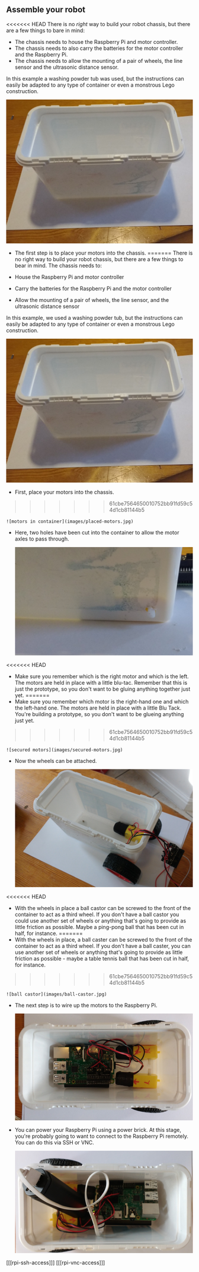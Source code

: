 ## Assemble your robot

<<<<<<< HEAD
There is no *right* way to build your robot chassis, but there are a few things to bare in mind:

- The chassis needs to house the Raspberry Pi and motor controller.
- The chassis needs to also carry the batteries for the motor controller and the Raspberry Pi.
- The chassis needs to allow the mounting of a pair of wheels, the line sensor and the ultrasonic distance sensor.

In this example a washing powder tub was used, but the instructions can easily be adapted to any type of container or even a monstrous Lego construction.

![box](images/container.jpg)

- The first step is to place your motors into the chassis. 
=======
There is no right way to build your robot chassis, but there are a few things to bear in mind. The chassis needs to:

- House the Raspberry Pi and motor controller
- Carry the batteries for the Raspberry Pi and the motor controller
- Allow the mounting of a pair of wheels, the line sensor, and the ultrasonic distance sensor

In this example, we used a washing powder tub, but the instructions can easily be adapted to any type of container or even a monstrous Lego construction.

![box](images/container.jpg)

- First, place your motors into the chassis. 
>>>>>>> 61cbe7564650010752bb91fd59c54d1cb81144b5

	![motors in container](images/placed-motors.jpg)
	
- Here, two holes have been cut into the container to allow the motor axles to pass through. 

	![holes](images/container-hole.jpg)

<<<<<<< HEAD
- Make sure you remember which is the right motor and which is the left. The motors are held in place with a little blu-tac. Remember that this is just the prototype, so you don't want to be gluing anything together just yet.
=======
- Make sure you remember which motor is the right-hand one and which the left-hand one. The motors are held in place with a little Blu Tack. You're building a prototype, so you don't want to be glueing anything just yet.
>>>>>>> 61cbe7564650010752bb91fd59c54d1cb81144b5

	![secured motors](images/secured-motors.jpg)

- Now the wheels can be attached.

	![wheels attached](images/wheels-attached.jpg)

<<<<<<< HEAD
- With the wheels in place a ball castor can be screwed to the front of the container to act as a third wheel. If you don't have a ball castor you could use another set of wheels or anything that's going to provide as little friction as possible. Maybe a ping-pong ball that has been cut in half, for instance.
=======
- With the wheels in place, a ball caster can be screwed to the front of the container to act as a third wheel. If you don't have a ball caster, you can use another set of wheels or anything that's going to provide as little friction as possible - maybe a table tennis ball that has been cut in half, for instance.
>>>>>>> 61cbe7564650010752bb91fd59c54d1cb81144b5

	![ball castor](images/ball-castor.jpg)

- The next step is to wire up the motors to the Raspberry Pi.

	![wired](images/wired-up.jpg)

- You can power your Raspberry Pi using a power brick. At this stage, you're probably going to want to connect to the Raspberry Pi remotely. You can do this via SSH or VNC.

	![powered pi](images/powered-pi.jpg)

[[[rpi-ssh-access]]]
[[[rpi-vnc-access]]]



